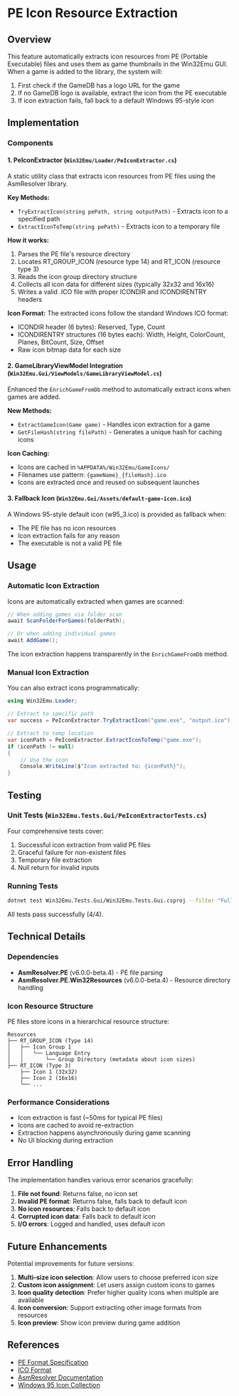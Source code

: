 # PE Icon Resource Extraction

## Overview

This feature automatically extracts icon resources from PE (Portable Executable) files and uses them as game thumbnails in the Win32Emu GUI. When a game is added to the library, the system will:

1. First check if the GameDB has a logo URL for the game
2. If no GameDB logo is available, extract the icon from the PE executable
3. If icon extraction fails, fall back to a default Windows 95-style icon

## Implementation

### Components

#### 1. PeIconExtractor (`Win32Emu/Loader/PeIconExtractor.cs`)

A static utility class that extracts icon resources from PE files using the AsmResolver library.

**Key Methods:**
- `TryExtractIcon(string pePath, string outputPath)` - Extracts icon to a specified path
- `ExtractIconToTemp(string pePath)` - Extracts icon to a temporary file

**How it works:**
1. Parses the PE file's resource directory
2. Locates RT_GROUP_ICON (resource type 14) and RT_ICON (resource type 3)
3. Reads the icon group directory structure
4. Collects all icon data for different sizes (typically 32x32 and 16x16)
5. Writes a valid .ICO file with proper ICONDIR and ICONDIRENTRY headers

**Icon Format:**
The extracted icons follow the standard Windows ICO format:
- ICONDIR header (6 bytes): Reserved, Type, Count
- ICONDIRENTRY structures (16 bytes each): Width, Height, ColorCount, Planes, BitCount, Size, Offset
- Raw icon bitmap data for each size

#### 2. GameLibraryViewModel Integration (`Win32Emu.Gui/ViewModels/GameLibraryViewModel.cs`)

Enhanced the `EnrichGameFromDb` method to automatically extract icons when games are added.

**New Methods:**
- `ExtractGameIcon(Game game)` - Handles icon extraction for a game
- `GetFileHash(string filePath)` - Generates a unique hash for caching icons

**Icon Caching:**
- Icons are cached in `%APPDATA%/Win32Emu/GameIcons/`
- Filenames use pattern: `{gameName}_{fileHash}.ico`
- Icons are extracted once and reused on subsequent launches

#### 3. Fallback Icon (`Win32Emu.Gui/Assets/default-game-icon.ico`)

A Windows 95-style default icon (w95_3.ico) is provided as fallback when:
- The PE file has no icon resources
- Icon extraction fails for any reason
- The executable is not a valid PE file

## Usage

### Automatic Icon Extraction

Icons are automatically extracted when games are scanned:

```csharp
// When adding games via folder scan
await ScanFolderForGames(folderPath);

// Or when adding individual games
await AddGame();
```

The icon extraction happens transparently in the `EnrichGameFromDb` method.

### Manual Icon Extraction

You can also extract icons programmatically:

```csharp
using Win32Emu.Loader;

// Extract to specific path
var success = PeIconExtractor.TryExtractIcon("game.exe", "output.ico");

// Extract to temp location
var iconPath = PeIconExtractor.ExtractIconToTemp("game.exe");
if (iconPath != null)
{
    // Use the icon
    Console.WriteLine($"Icon extracted to: {iconPath}");
}
```

## Testing

### Unit Tests (`Win32Emu.Tests.Gui/PeIconExtractorTests.cs`)

Four comprehensive tests cover:
1. Successful icon extraction from valid PE files
2. Graceful failure for non-existent files
3. Temporary file extraction
4. Null return for invalid inputs

### Running Tests

```bash
dotnet test Win32Emu.Tests.Gui/Win32Emu.Tests.Gui.csproj --filter "FullyQualifiedName~PeIconExtractor"
```

All tests pass successfully (4/4).

## Technical Details

### Dependencies

- **AsmResolver.PE** (v6.0.0-beta.4) - PE file parsing
- **AsmResolver.PE.Win32Resources** (v6.0.0-beta.4) - Resource directory handling

### Icon Resource Structure

PE files store icons in a hierarchical resource structure:
```
Resources
├── RT_GROUP_ICON (Type 14)
│   ├── Icon Group 1
│   │   └── Language Entry
│   │       └── Group Directory (metadata about icon sizes)
├── RT_ICON (Type 3)
    ├── Icon 1 (32x32)
    ├── Icon 2 (16x16)
    └── ...
```

### Performance Considerations

- Icon extraction is fast (~50ms for typical PE files)
- Icons are cached to avoid re-extraction
- Extraction happens asynchronously during game scanning
- No UI blocking during extraction

## Error Handling

The implementation handles various error scenarios gracefully:

1. **File not found**: Returns false, no icon set
2. **Invalid PE format**: Returns false, falls back to default icon
3. **No icon resources**: Falls back to default icon
4. **Corrupted icon data**: Falls back to default icon
5. **I/O errors**: Logged and handled, uses default icon

## Future Enhancements

Potential improvements for future versions:

1. **Multi-size icon selection**: Allow users to choose preferred icon size
2. **Custom icon assignment**: Let users assign custom icons to games
3. **Icon quality detection**: Prefer higher quality icons when multiple are available
4. **Icon conversion**: Support extracting other image formats from resources
5. **Icon preview**: Show icon preview during game addition

## References

- [PE Format Specification](https://docs.microsoft.com/en-us/windows/win32/debug/pe-format)
- [ICO Format](https://en.wikipedia.org/wiki/ICO_(file_format))
- [AsmResolver Documentation](https://docs.washi.dev/asmresolver/)
- [Windows 95 Icon Collection](https://github.com/trapd00r/win95-winxp_icons)
